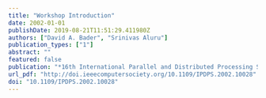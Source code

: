 ```yaml
---
title: "Workshop Introduction"
date: 2002-01-01
publishDate: 2019-08-21T11:51:29.411980Z
authors: ["David A. Bader", "Srinivas Aluru"]
publication_types: ["1"]
abstract: ""
featured: false
publication: "*16th International Parallel and Distributed Processing Symposium (IPDPS 2002), 15-19 April 2002, Fort Lauderdale, FL, USA, CD-ROM/Abstracts Proceedings*"
url_pdf: "http://doi.ieeecomputersociety.org/10.1109/IPDPS.2002.10028"
doi: "10.1109/IPDPS.2002.10028"
---
```


